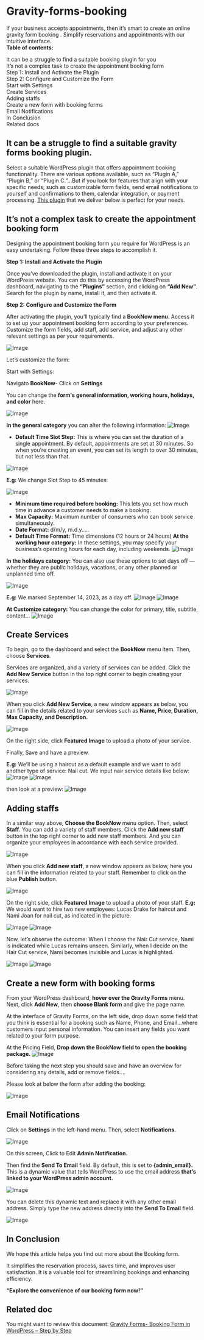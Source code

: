 # Gravity-forms-booking
If your business accepts appointments, then it’s smart to create an online gravity form booking . Simplify reservations and appointments with our intuitive interface.  
**Table of contents:**

It can be a struggle to find a suitable booking plugin for you  
It’s not a complex task to create the appointment booking form   
Step 1: Install and Activate the Plugin  
Step 2: Configure and Customize the Form  
Start with Settings  
Create Services  
Adding staffs   
Create a new form with booking forms  
Email Notifications  
In Conclusion  
Related docs

## It can be a struggle to find a suitable gravity forms booking plugin.
Select a suitable WordPress plugin that offers appointment booking functionality. There are various options available, such as “Plugin A,” “Plugin B,” or “Plugin C.”…But if you look for features that align with your specific needs, such as customizable form fields, send email notifications to yourself and confirmations to them,  calendar integration, or payment processing. [This plugin](https://1.envato.market/Oryr6Q) that we deliver below is perfect for your needs.

## It’s not a complex task to create the appointment booking form
Designing the appointment booking form you require for WordPress is an easy undertaking. Follow these three steps to accomplish it.

**Step 1: Install and Activate the Plugin**

Once you’ve downloaded the plugin, install and activate it on your WordPress website. You can do this by accessing the WordPress dashboard, navigating to the **“Plugins”** section, and clicking on **“Add New”**. Search for the plugin by name, install it, and then activate it.

**Step 2: Configure and Customize the Form**

After activating the plugin, you’ll typically find a **BookNow menu**.  Access it to set up your appointment booking form according to your preferences. Customize the form fields, add staff, add service, and adjust any other relevant settings as per your requirements.

![Image](https://add-ons.org/wp-content/uploads/2023/09/booknow.png)

Let’s customize the form:

Start with Settings:

Navigato **BookNow**- Click on **Settings**

You can change the **form's general information, working hours, holidays, and color** here.

![Image](https://add-ons.org/wp-content/uploads/2023/09/image-114.png)

**In the general category** you can alter the following information:
![Image](https://add-ons.org/wp-content/uploads/2023/09/image-117.png)

* **Default Time Slot Step:** This is where you can set the duration of a single appointment. By default, appointments are set at 30 minutes. So when you’re creating an event, you can set its length to over 30 minutes, but not less than that.

![Image](https://add-ons.org/wp-content/uploads/2023/09/image-115-1024x693.png)

**E.g:** We change  Slot Step to 45 minutes:

 ![Image](https://add-ons.org/wp-content/uploads/2023/09/image-116-1024x689.png)

* **Minimum time required before booking:** This lets you set how much time in advance a customer needs to make a booking. 
* **Max Capacity:** Maximum number of consumers who can book service simultaneously.
* **Date Format:** d/m/y, m.d.y…..
* **Default Time Format:** Time dimensions (12 hours or 24 hours)
**At the working hour category:** In these settings, you may specify your business’s operating hours for each day, including weekends.
![Image](https://add-ons.org/wp-content/uploads/2023/09/image-118.png)

**In the holidays category:** You can also use these options to set days off — whether they are public holidays, vacations, or any other planned or unplanned time off.

![Image](https://add-ons.org/wp-content/uploads/2023/09/image-119.png)

**E.g:** We marked September 14, 2023, as a day off.
![Image](https://add-ons.org/wp-content/uploads/2023/09/image-121.png)
![Image](https://add-ons.org/wp-content/uploads/2023/09/image-123.png)

**At Customize category:** You can change the color for primary, title, subtitle, content…
![Image](https://add-ons.org/wp-content/uploads/2023/09/image-103.png)

## Create Services
To begin, go to the dashboard and select the **BookNow** menu item. Then, choose **Services**.

Services are organized, and a variety of services can be added. Click the **Add New Service** button in the top right corner to begin creating your services.

![Image](https://add-ons.org/wp-content/uploads/2023/09/image-83.png)

When you click **Add New Service**, a new window appears as below, you can fill in the details related to your services such as **Name, Price, Duration, Max Capacity, and Description.**

![Image](https://add-ons.org/wp-content/uploads/2023/09/image-83.png)

On the right side, click **Featured Image** to upload a photo of your service.

Finally, Save and have a preview.

**E.g:**
We’ll be using a haircut as a default example and we want to add another type of service: Nail cut. We input nair service details like below:
![Image](https://add-ons.org/wp-content/uploads/2023/09/image-86.png) ![Image](https://add-ons.org/wp-content/uploads/2023/09/image-87.png)

then look at a preview:
![Image](https://add-ons.org/wp-content/uploads/2023/09/image-89.png)

## Adding staffs
In a similar way above, **Choose the BookNow** menu option. Then, select **Staff**. You can add a variety of staff members. Click the **Add new staff** button in the top right corner to add new staff members. And you can organize your employees in accordance with each service provided.

![Image](https://add-ons.org/wp-content/uploads/2023/09/image-90.png)

When you click **Add new staff**, a new window appears as below, here you can fill in the information related to your staff. Remember to click on the blue **Publish** button.

![Image](https://add-ons.org/wp-content/uploads/2023/09/image-92.png)

On the right side, click **Featured Image** to upload a photo of your staff.
**E.g:**
We would want to hire two new employees: Lucas Drake for haircut and Nami Joan for nail cut, as indicated in the picture.

![Image](https://add-ons.org/wp-content/uploads/2023/09/image-95.png) ![Image](https://add-ons.org/wp-content/uploads/2023/09/image-94.png) 

Now, let’s observe the outcome: When I choose the Nair Cut service, Nami is indicated while Lucas remains unseen. Similarly, when I decide on the Hair Cut service, Nami becomes invisible and Lucas is highlighted.

![Image](https://add-ons.org/wp-content/uploads/2023/09/image-96.png)
![Image](https://add-ons.org/wp-content/uploads/2023/09/image-97.png)

## Create a new form with booking forms
From your WordPress dashboard, **hover over the Gravity Forms** menu. Next, click **Add New**, then **choose Blank form** and give the page name.

At the interface of Gravity Forms, on the left side, drop down some field that you think is essential for a booking such as Name, Phone, and Email…where customers input personal information. You can insert any fields you want related to your form purpose. 

At the Pricing Field, **Drop down the BookNow field to open the booking package.**
![Image](https://add-ons.org/wp-content/uploads/2023/09/image-107.png)

Before taking the next step you should save and have an overview for considering any details, add or remove fields….

Please look at below the form after adding the booking:

![Image](https://add-ons.org/wp-content/uploads/2023/09/image-79.png)

## Email Notifications
Click on **Settings** in the left-hand menu. Then, select **Notifications.**

![Image](https://add-ons.org/wp-content/uploads/2023/09/image-128-1536x522.png)

On this screen, Click to Edit **Admin Notification.**

Then find the **Send To Email** field. By default, this is set to **{admin_email}.** This is a dynamic value that tells WordPress to use the email address **that’s linked to your WordPress admin account.**

![Image](https://add-ons.org/wp-content/uploads/2023/09/image-129-1536x414.png)

You can delete this dynamic text and replace it with any other email address. Simply type the new address directly into the **Send To Email** field.

![Image](https://add-ons.org/wp-content/uploads/2023/09/image-130-1536x820.png)

## In Conclusion
We hope this article helps you find out more about the Booking form.

It simplifies the reservation process, saves time, and improves user satisfaction. It is a valuable tool for streamlining bookings and enhancing efficiency.

**“Explore the convenience of our booking form now!”**

## Related doc
You might want to review this document:
[Gravity Forms- Booking Form in WordPress – Step by Step](https://add-ons.org/gravity-forms-booking-form-in-wordpress-step-by-step/)

